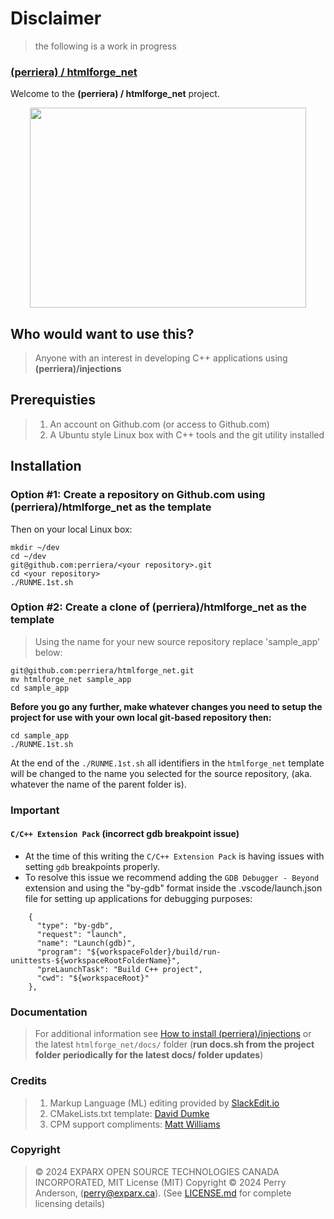 # Disclaimer
> the following is a work in progress 

### [(perriera) / htmlforge_net](https://github.com/perriera/htmlforge_net)

Welcome to the **(perriera) / htmlforge_net** project.

<div align="center">
  <img width="442" height="320" src="assets/injections.jpg">
  <br>
</div>

## Who would want to use this?

> Anyone with an interest in developing C++ applications using **(perriera)/injections**

## Prerequisties

> 1. An account on Github.com (or access to Github.com)
> 2. A Ubuntu style Linux box with C++ tools and the git utility installed

## Installation 
### Option #1: Create a repository on Github.com using (perriera)/htmlforge_net as the template
Then on your local Linux box:
```
mkdir ~/dev
cd ~/dev
git@github.com:perriera/<your repository>.git
cd <your repository>
./RUNME.1st.sh
```
### Option #2: Create a clone of (perriera)/htmlforge_net as the template
> Using the name for your new source repository replace 'sample_app' below:
```
git@github.com:perriera/htmlforge_net.git
mv htmlforge_net sample_app
cd sample_app
```
**Before you go any further, make whatever changes you need to setup the project for use with your own local git-based repository then:**
```
cd sample_app
./RUNME.1st.sh
```
At the end of the `./RUNME.1st.sh` all identifiers in the `htmlforge_net` template will be changed to the name you selected for the source repository, (aka. whatever the name of the parent folder is).

### Important
#### `C/C++ Extension Pack` (incorrect gdb breakpoint issue)
- At the time of this writing the `C/C++ Extension Pack` is having issues with setting `gdb` breakpoints properly. 
- To resolve this issue we recommend adding the `GDB Debugger - Beyond` extension and using the "by-gdb" format inside the .vscode/launch.json file for setting up applications for debugging purposes:
```
    {
      "type": "by-gdb",
      "request": "launch",
      "name": "Launch(gdb)",
      "program": "${workspaceFolder}/build/run-unittests-${workspaceRootFolderName}",
      "preLaunchTask": "Build C++ project",
      "cwd": "${workspaceRoot}"
    },
```

### Documentation
> For additional information see [How to install (perriera)/injections](https://github.com/perriera/for_interfaces/blob/main/injections/INSTALL.md) or the latest `htmlforge_net/docs/` folder (**run docs.sh from the project folder periodically for the latest docs/ folder updates**)

### Credits

> 1. Markup Language (ML) editing provided by [SlackEdit.io](https://stackedit.io/app#)
> 2. CMakeLists.txt template: [David Dumke](https://www.linkedin.com/in/davidtjdumke)
> 3. CPM support compliments: [Matt Williams](https://github.com/thebashpotato)

### Copyright

> © 2024 EXPARX OPEN SOURCE TECHNOLOGIES CANADA INCORPORATED, 
> MIT License (MIT) Copyright © 2024 Perry Anderson, (perry@exparx.ca). (See [LICENSE.md](https://github.com/perriera/injections/blob/dev/LICENSE.md) for complete licensing details)
